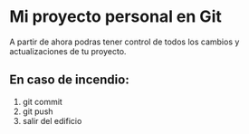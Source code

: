 # Mi proyecto personal en Git
A partir de ahora podras tener control de todos los cambios y actualizaciones de tu proyecto.
## En caso de incendio:
1. git commit
2. git push
3. salir del edificio